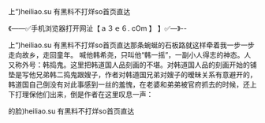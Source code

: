 上“)heiliao.su 有黑料不打烊so首页直达

《——✅手机浏览器打开网沚【ａ３ｅ６. cOm 】 】✅—》--

上“)heiliao.su 有黑料不打烊so首页直达那条蜿蜒的石板路就这样牵着我一步一步走向故乡，走回童年。
喊他韩希尧，只叫他“韩一摇”，一副小人得志的神态。人又称外号：韩捣鬼。这里把韩道国人品刻画的不堪。对韩道国人品的刻画开始的铺垫是写他兄弟韩二捣鬼跟嫂子，作者对韩道国兄弟对嫂子的暧昧关系有意避开的，韩道国自己倒没有对此事感到一丝的羞愧，在老婆和弟弟被官府抓去的时候，还上下打理保他们出来，倒是作者在这里叹息一声：





的脸)heiliao.su 有黑料不打烊so首页直达
